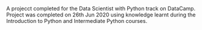 A projecct completed for the Data Scientist with Python track on DataCamp. Project was completed on 26th Jun 2020 using knowledge learnt during the Introduction to Python and Intermediate Python courses. 
